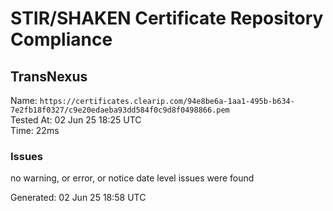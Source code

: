# STIR/SHAKEN Certificate Repository Compliance

## TransNexus

Name: `https://certificates.clearip.com/94e8be6a-1aa1-495b-b634-7e2fb18f0327/c9e20edaeba93dd584f0c9d8f0498866.pem`\
Tested At: 02 Jun 25 18:25 UTC\
Time: 22ms

### Issues

no warning, or error, or notice date level issues were found

Generated: 02 Jun 25 18:58 UTC